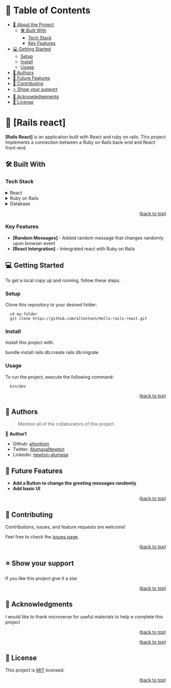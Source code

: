 <!-- TABLE OF CONTENTS -->

# 📗 Table of Contents

- [📖 About the Project](#about-project)
  - [🛠 Built With](#built-with)
    - [Tech Stack](#tech-stack)
    - [Key Features](#key-features)
- [💻 Getting Started](#getting-started)
  - [Setup](#setup)
  - [Install](#install)
  - [Usage](#usage)
- [👥 Authors](#authors)
- [🔭 Future Features](#future-features)
- [🤝 Contributing](#contributing)
- [⭐️ Show your support](#support)
- [🙏 Acknowledgements](#acknowledgements)
- [📝 License](#license)

<!-- PROJECT DESCRIPTION -->

# 📖 [Rails react] <a name="about-project"></a>

**[Rails React]** is an application built with React and ruby on rails. This project Implements a connection between a Ruby on Rails back-end and React front-end.

## 🛠 Built With <a name="built-with"></a>

### Tech Stack <a name="tech-stack"></a>

<details>
  <summary>React</summary>
  <ul>
    <li><a href="https://reactjs.org/">React.js</a></li>
  </ul>
</details>

<details>
  <summary>Ruby on Rails</summary>
  <ul>
    <li><a href="https://rubyonrails.org/">Ruby on Rails</a></li>
  </ul>
</details>

<details>
<summary>Database</summary>
  <ul>
    <li><a href="https://www.postgresql.org/">PostgreSQL</a></li>
  </ul>
</details>

<p align="right">(<a href="#readme-top">back to top</a>)</p>

### Key Features <a name="key-features"></a>

- **[Random Messages]** - Added random message that changes randomly upon browser event
- **[React Intergration]** - Intergrated react with Ruby on Rails

<!-- GETTING STARTED -->

## 💻 Getting Started <a name="getting-started"></a>

To get a local copy up and running, follow these steps.

### Setup

Clone this repository to your desired folder:

```
  cd my-folder
  git clone https://github.com/altontonn/Hello-rails-react.git
```

### Install

Install this project with:

  bundle install
  rails db:create
  rails db:migrate

### Usage

To run the project, execute the following command:

```
  bin/dev
```

<p align="right">(<a href="#readme-top">back to top</a>)</p>

<!-- AUTHORS -->

## 👥 Authors <a name="authors"></a>

> Mention all of the collaborators of this project.

👤 **Author1**

- Github: [altontonn](https://github.com/altontonn/)
- Twitter: [AlumasaNewton](https://twitter.com/AlumasaNewton)
- Linkedin: [newton-alumasa](https://www.linkedin.com/in/newton-alumasa/)

<!-- FUTURE FEATURES -->

## 🔭 Future Features <a name="future-features"></a>

- **Add a Button to change the greeting messages randomly**
- **Add basic UI**

<p align="right">(<a href="#readme-top">back to top</a>)</p>

<!-- CONTRIBUTING -->

## 🤝 Contributing <a name="contributing"></a>

Contributions, issues, and feature requests are welcome!

Feel free to check the [issues page](https://github.com/altontonn/Hello-rails-react/issues).

<p align="right">(<a href="#readme-top">back to top</a>)</p>

<!-- SUPPORT -->

## ⭐️ Show your support <a name="support"></a>


If you like this project give it a star

<p align="right">(<a href="#readme-top">back to top</a>)</p>

<!-- ACKNOWLEDGEMENTS -->

## 🙏 Acknowledgments <a name="acknowledgements"></a>

I would like to thank microverse for useful materials to help e complete this project

<p align="right">(<a href="#readme-top">back to top</a>)</p>


<p align="right">(<a href="#readme-top">back to top</a>)</p>

<!-- LICENSE -->

## 📝 License <a name="license"></a>

This project is [MIT](https://github.com/altontonn/Hello-rails-react/blob/feature/LICENSE) licensed.

<p align="right">(<a href="#readme-top">back to top</a>)</p>
